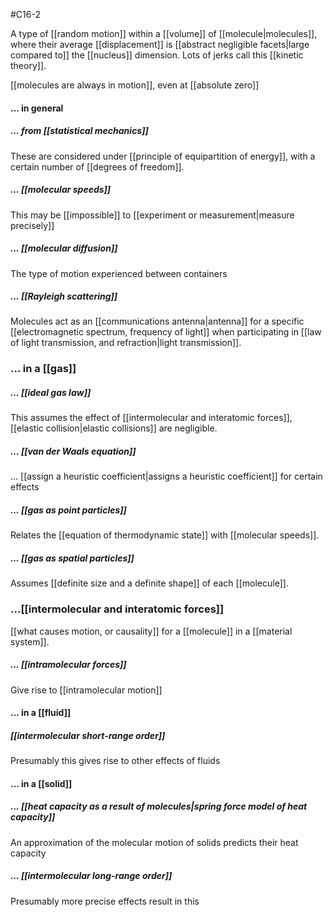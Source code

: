 #C16-2 

A type of [[random motion]] within a [[volume]] of [[molecule|molecules]], where their average [[displacement]] is [[abstract negligible facets|large compared to]] the [[nucleus]] dimension. Lots of jerks call this [[kinetic theory]]. 

[[molecules are always in motion]], even at [[absolute zero]]

#### ... in general
##### ... from [[statistical mechanics]]
These are considered under [[principle of equipartition of energy]], with a certain number of [[degrees of freedom]].

##### ... [[molecular speeds]]
This may be [[impossible]] to [[experiment or measurement|measure precisely]]

##### ... [[molecular diffusion]]
The type of motion experienced between containers

##### ... [[Rayleigh scattering]]
Molecules act as an [[communications antenna|antenna]] for a specific [[electromagnetic spectrum, frequency of light]] when participating in [[law of light transmission, and refraction|light transmission]].

### ... in a [[gas]]
##### ... [[ideal gas law]]
This assumes the effect of [[intermolecular and interatomic forces]], [[elastic collision|elastic collisions]] are negligible.

##### ... [[van der Waals equation]]
... [[assign a heuristic coefficient|assigns a heuristic coefficient]] for certain effects

##### ... [[gas as point particles]]
Relates the [[equation of thermodynamic state]] with [[molecular speeds]].

##### ... [[gas as spatial particles]]
Assumes [[definite size and a definite shape]] of each [[molecule]].

### ...[[intermolecular and interatomic forces]]
[[what causes motion, or causality]] for a [[molecule]] in a [[material system]].

##### ... [[intramolecular forces]]
Give rise to [[intramolecular motion]]

#### ... in a [[fluid]]
##### [[intermolecular short-range order]]
Presumably this gives rise to other effects of fluids

#### ... in a [[solid]]
##### ... [[heat capacity as a result of molecules|spring force model of heat capacity]]
An approximation of the molecular motion of solids predicts their heat capacity

##### ... [[intermolecular long-range order]]
Presumably more precise effects result in this 